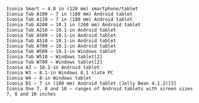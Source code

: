     Iconia Smart – 4.8 in (120 mm) smartphone/tablet
    Iconia Tab A100 – 7 in (180 mm) Android tablet
    Iconia Tab A110 – 7 in (180 mm) Android tablet
    Iconia Tab A200 – 10.1 in (260 mm) Android tablet
    Iconia Tab A210 – 10.1-in Android tablet
    Iconia Tab A500 – 10.1-in Android tablet
    Iconia Tab A510 – 10.1-in Android tablet
    Iconia Tab A700 – 10.1-in Android tablet
    Iconia Tab W500 – 10.1-in Windows tablet
    Iconia Tab W510 – Windows tablet[2]
    Iconia Tab W700 – Windows tablet[2]
    Iconia A3 – 10.1-in Android tablet
    Iconia W3 – 8.1-in Windows 8.1 slate PC
    Iconia W4 – 8-in Windows tablet
    Iconia B1 – 7 in (180 mm) Android tablet (Jelly Bean 4.1.2)[3]
    Iconia One 7, 8 and 10 – ranges of Android tablets with screen sizes 7, 8 and 10 inches
